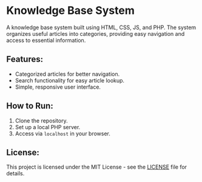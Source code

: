 # Knowledge Base System

A knowledge base system built using HTML, CSS, JS, and PHP. The system organizes useful articles into categories, providing easy navigation and access to essential information.

## Features:
- Categorized articles for better navigation.
- Search functionality for easy article lookup.
- Simple, responsive user interface.

## How to Run:
1. Clone the repository.
2. Set up a local PHP server.
3. Access via `localhost` in your browser.

## License:
This project is licensed under the MIT License - see the [LICENSE](LICENSE) file for details.
